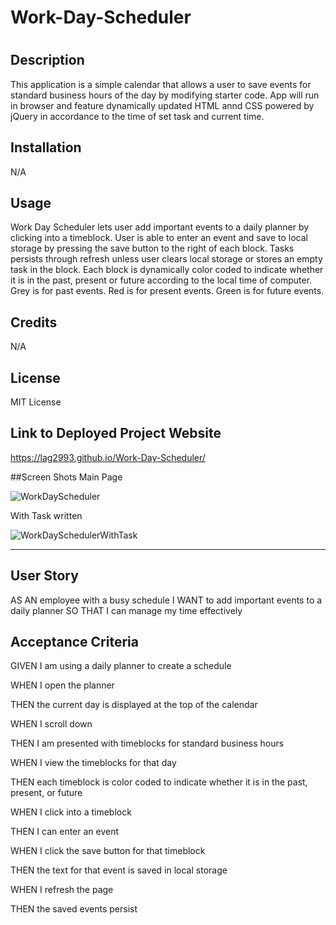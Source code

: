 # Work-Day-Scheduler
# <Module-Challenge-5>

## Description
 This application is a simple calendar that allows a user to save events for standard business hours of the day by modifying starter code. App will run in browser and feature dynamically updated HTML annd CSS powered by jQuery in accordance to the time of set task and current time. 
  
## Installation
N/A

## Usage
  Work Day Scheduler lets user add important events to a daily planner by clicking into a timeblock. User is able to enter an event and save to local storage by pressing the save button to the right of each block. Tasks persists through refresh unless user clears local storage or stores an empty task in the block. Each block is dynamically color coded to indicate whether it is in the past, present or future according to the local time of computer.  
  Grey is for past events.
  Red is for present events.
  Green is for future events. 
## Credits
  N/A
## License
  MIT License

## Link to  Deployed Project Website 
https://lag2993.github.io/Work-Day-Scheduler/

##Screen Shots
Main Page

![WorkDayScheduler](https://user-images.githubusercontent.com/119230237/213037720-9325b5b8-cc0c-4f96-866c-4c94fea84cff.JPG)

With Task written

![WorkDaySchedulerWithTask](https://user-images.githubusercontent.com/119230237/213037753-1fbc1d53-078e-4344-968a-dd82ed1781d1.JPG)
  
---  
## User Story
AS AN employee with a busy schedule I WANT to add important events to a daily planner SO THAT I can manage my time effectively


## Acceptance Criteria

GIVEN I am using a daily planner to create a schedule

WHEN I open the planner

THEN the current day is displayed at the top of the calendar

WHEN I scroll down

THEN I am presented with timeblocks for standard business hours

WHEN I view the timeblocks for that day

THEN each timeblock is color coded to indicate whether it is in the past, present, or future

WHEN I click into a timeblock

THEN I can enter an event

WHEN I click the save button for that timeblock

THEN the text for that event is saved in local storage

WHEN I refresh the page

THEN the saved events persist
